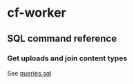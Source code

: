 # cf-worker

## SQL command reference

### Get uploads and join content types

See [queries.sql](queries.sql)
